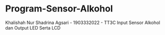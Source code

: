 # Program-Sensor-Alkohol
Khalishah Nur Shadrina Agsari - 1903332022 - TT3C Input Sensor Alkohol dan Output LED Serta LCD
